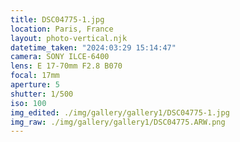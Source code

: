 ```yaml
---
title: DSC04775-1.jpg
location: Paris, France
layout: photo-vertical.njk
datetime_taken: "2024:03:29 15:14:47"
camera: SONY ILCE-6400
lens: E 17-70mm F2.8 B070
focal: 17mm
aperture: 5
shutter: 1/500
iso: 100
img_edited: ./img/gallery/gallery1/DSC04775-1.jpg
img_raw: ./img/gallery/gallery1/DSC04775.ARW.png
---
```

